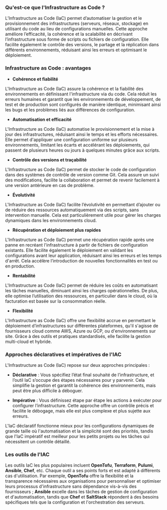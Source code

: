 ### Qu'est-ce que l'Infrastructure as Code ?

L’Infrastructure as Code (IaC) permet d’automatiser la gestion et le provisionnement des infrastructures (serveurs, réseaux, stockage) en utilisant du code au lieu de configurations manuelles. Cette approche améliore l’efficacité, la cohérence et la scalabilité en décrivant l’infrastructure sous forme de scripts ou fichiers de configuration. Elle facilite également le contrôle des versions, le partage et la réplication dans différents environnements, réduisant ainsi les erreurs et optimisant le déploiement.

### Infrastructure as Code : avantages

- **Cohérence et fiabilité**

L'Infrastructure as Code (IaC) assure la cohérence et la fiabilité des environnements en définissant l'infrastructure via du code. Cela réduit les erreurs humaines et garantit que les environnements de développement, de test et de production sont configurés de manière identique, minimisant ainsi les bugs et les problèmes liés aux différences de configuration.

- **Automatisation et efficacité**

L'Infrastructure as Code (IaC) automatise le provisionnement et la mise à jour des infrastructures, réduisant ainsi le temps et les efforts nécessaires. Elle permet d'appliquer une configuration uniforme sur plusieurs environnements, limitant les écarts et accélérant les déploiements, qui passent de plusieurs heures ou jours à quelques minutes grâce aux scripts.

- **Contrôle des versions et traçabilité**

L'Infrastructure as Code (IaC) permet de stocker le code de configuration dans des systèmes de contrôle de version comme Git. Cela assure un suivi des modifications, facilite la collaboration et permet de revenir facilement à une version antérieure en cas de problème.

- **Évolutivité**

L'Infrastructure as Code (IaC) facilite l’évolutivité en permettant d’ajouter ou de réduire des ressources automatiquement via des scripts, sans intervention manuelle. Cela est particulièrement utile pour gérer les charges dynamiques dans les environnements cloud.

- **Récupération et déploiement plus rapides**

L'Infrastructure as Code (IaC) permet une récupération rapide après une panne en recréant l'infrastructure à partir de fichiers de configuration existants. Elle facilite également le déploiement en validant les configurations avant leur application, réduisant ainsi les erreurs et les temps d'arrêt. Cela accélère l’introduction de nouvelles fonctionnalités en test ou en production.

- **Rentabilité**

L'Infrastructure as Code (IaC) permet de réduire les coûts en automatisant les tâches manuelles, diminuant ainsi les charges opérationnelles. De plus, elle optimise l’utilisation des ressources, en particulier dans le cloud, où la facturation est basée sur la consommation réelle.

- **Flexibilité**

L'Infrastructure as Code (IaC) offre une flexibilité accrue en permettant le déploiement d’infrastructures sur différentes plateformes, qu'il s'agisse de fournisseurs cloud comme AWS, Azure ou GCP, ou d'environnements sur site. Grâce à des outils et pratiques standardisés, elle facilite la gestion multi-cloud et hybride.

### Approches déclaratives et impératives de l'IAC

L'Infrastructure as Code (IaC) repose sur deux approches principales :

- **Déclarative** : Vous spécifiez l’état final souhaité de l’infrastructure, et l’outil IaC s’occupe des étapes nécessaires pour y parvenir. Cela simplifie la gestion et garantit la cohérence des environnements, mais peut être plus difficile à déboguer.

- **Impérative** : Vous définissez étape par étape les actions à exécuter pour configurer l’infrastructure. Cette approche offre un contrôle précis et facilite le débogage, mais elle est plus complexe et plus sujette aux erreurs.

L'IaC déclaratif fonctionne mieux pour les configurations dynamiques de grande taille où l'automatisation et la simplicité sont des priorités, tandis que l'IaC impératif est meilleur pour les petits projets ou les tâches qui nécessitent un contrôle détaillé.

### Les outils de l'IAC

Les outils IaC les plus populaires incluent **OpenTofu**, **Terraform**, **Pulumi**, **Ansible**, **Chef**, etc. Chaque outil a ses points forts et est adapté à différents cas d'utilisation. Par exemple, **OpenTofu** offre la flexibilité et la transparence nécessaires aux organisations pour personnaliser et optimiser leurs processus d'infrastructure sans dépendance vis-à-vis des fournisseurs ; **Ansible** excelle dans les tâches de gestion de configuration et d'automatisation, tandis que **Chef** et **SaltStack** répondent à des besoins spécifiques tels que la configuration et l'orchestration des serveurs.